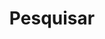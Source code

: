 ---
title: "Pesquisar"
layout: "search"
description: "Digite palavras-chave relacionadas ao que você está procurando e pressione Enter."
summary: "search"
placeholder: "Pesquise aqui..."
---